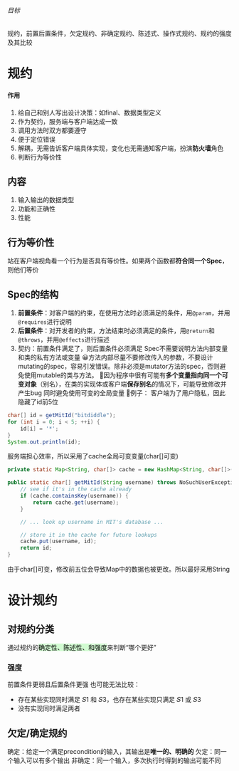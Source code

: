###### 目标
规约，前置后置条件，欠定规约、非确定规约、陈述式、操作式规约、规约的强度及其比较
# 规约
#### 作用
1. 给自己和别人写出设计决策：如final、数据类型定义
2. 作为契约，服务端与客户端达成一致
3. 调用方法时双方都要遵守
4. 便于定位错误
5. 解耦，无需告诉客户端具体实现，变化也无需通知客户端，扮演**防火墙**角色
6. 判断行为等价性
## 内容
1. 输入输出的数据类型
2. 功能和正确性
3. 性能
## 行为等价性
站在客户端视角看一个行为是否具有等价性。如果两个函数都**符合同一个Spec**，则他们等价
## Spec的结构
1. **前置条件**：对客户端的约束，在使用方法时必须满足的条件，用`@param`，并用`@requires`进行说明
3. **后置条件**：对开发者的约束，方法结束时必须满足的条件，用`@return`和`@throws`，并用`@effects`进行描述
4. 契约：前置条件满足了，则后置条件必须满足
Spec不需要说明方法内部变量和类的私有方法或变量
😀方法内部尽量不要修改传入的参数，不要设计mutating的spec，容易引发错误。除非必须是mutator方法的spec，否则避免使用mutable的类与方法。
📕因为程序中很有可能有**多个变量指向同一个可变对象**（别名），在类的实现体或客户端**保存别名**的情况下，可能导致修改并产生bug
同时避免使用可变的全局变量
🌰例子：
客户端为了用户隐私，因此隐藏了id前5位
```Java
char[] id = getMitId("bitdiddle");
for (int i = 0; i < 5; ++i) {
    id[i] = '*';
}
System.out.println(id);
```
服务端担心效率，所以采用了cache全局可变变量(char\[\]可变)
```Java
private static Map<String, char[]> cache = new HashMap<String, char[]>();

public static char[] getMitId(String username) throws NoSuchUserException {
    // see if it's in the cache already
    if (cache.containsKey(username)) {
        return cache.get(username);
    }

    // ... look up username in MIT's database ...

    // store it in the cache for future lookups
    cache.put(username, id);
    return id;
}
```
由于char\[\]可变，修改前五位会导致Map中的数据也被更改。所以最好采用String
# 设计规约
## 对规约分类
通过规约的<mark style="background: #BBFABBA6;">确定性、陈述性、和强度</mark>来判断“哪个更好”
### 强度
前置条件更弱且后置条件更强
也可能无法比较：
+ 存在某些实现同时满足 𝑆1​ 和 𝑆3​，也存在某些实现只满足 𝑆1​ 或 𝑆3​
+ 没有实现同时满足两者
## 欠定/确定规约
确定：给定一个满足precondition的输入，其输出是**唯一的、明确的**
欠定：同一个输入可以有多个输出
非确定：同一个输入，多次执行时得到的输出可能不同